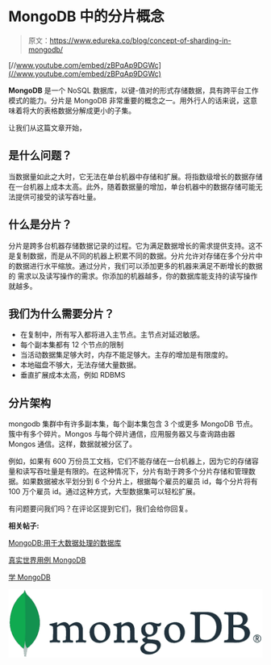 # MongoDB 中的分片概念

> 原文：<https://www.edureka.co/blog/concept-of-sharding-in-mongodb/>

[//www.youtube.com/embed/zBPqAp9DGWc](//www.youtube.com/embed/zBPqAp9DGWc)

**MongoDB** 是一个 NoSQL 数据库，以键-值对的形式存储数据，具有跨平台工作模式的能力。分片是 MongoDB 非常重要的概念之一。用外行人的话来说，这意味着将大的表格数据分解成更小的子集。

让我们从这篇文章开始，

## **是什么问题？**

当数据量如此之大时，它无法在单台机器中存储和扩展。将指数级增长的数据存储在一台机器上成本太高。此外，随着数据量的增加，单台机器中的数据存储可能无法提供可接受的读写吞吐量。

## **什么是分片？**

分片是跨多台机器存储数据记录的过程。它为满足数据增长的需求提供支持。这不是复制数据，而是从不同的机器上积累不同的数据。分片允许对存储在多个分片中的数据进行水平缩放。通过分片，我们可以添加更多的机器来满足不断增长的数据 的 需求以及读写操作的需求。你添加的机器越多，你的数据库能支持的读写操作就越多。

## **我们为什么需要分片？**

*   在复制中，所有写入都将进入主节点。主节点对延迟敏感。
*   每个副本集都有 12 个节点的限制
*   当活动数据集足够大时，内存不能足够大。主存的增加是有限度的。
*   本地磁盘不够大，无法存储大量数据。
*   垂直扩展成本太高，例如 RDBMS

## **分片架构**

mongodb 集群中有许多副本集，每个副本集包含 3 个或更多 MongoDB 节点。簇中有多个碎片。Mongos 与每个碎片通信，应用服务器又与查询路由器 Mongos 通信。这样，数据就被分区了。

例如，如果有 600 万份员工文档，它们不能存储在一台机器上，因为它的存储容量和读写吞吐量是有限的。在这种情况下，分片有助于跨多个分片存储和管理数据。如果数据被水平划分到 6 个分片上，根据每个雇员的雇员 id，每个分片将有 100 万个雇员 id。通过这种方式，大型数据集可以轻松扩展。

有问题要问我们吗？在评论区提到它们，我们会给你回复。

**相关帖子:**

[MongoDB:用于大数据处理的数据库](https://www.edureka.co/blog/mongodb-the-database-for-big-data-processing/ "MongoDB: The Database for Big Data Processing")

[真实世界用例 MongoDB](https://www.edureka.co/blog/real-world-use-cases-of-mongodb/ "Real World Use Cases of MongoDB")

[学 MongoDB](https://www.edureka.co/mongodb "Learn MongoDB Development and Administration")

![mongoDB](img/716679304e4e9b6128ab067136aab9ba.png)